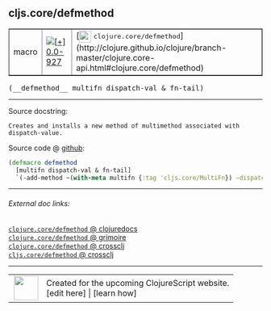 ## cljs.core/defmethod



 <table border="1">
<tr>
<td>macro</td>
<td><a href="https://github.com/cljsinfo/cljs-api-docs/tree/0.0-927"><img valign="middle" alt="[+] 0.0-927" title="Added in 0.0-927" src="https://img.shields.io/badge/+-0.0--927-lightgrey.svg"></a> </td>
<td>
[<img height="24px" valign="middle" src="http://i.imgur.com/1GjPKvB.png"> <samp>clojure.core/defmethod</samp>](http://clojure.github.io/clojure/branch-master/clojure.core-api.html#clojure.core/defmethod)
</td>
</tr>
</table>


 <samp>
(__defmethod__ multifn dispatch-val & fn-tail)<br>
</samp>

---





Source docstring:

```
Creates and installs a new method of multimethod associated with dispatch-value. 
```


Source code @ [github](https://github.com/clojure/clojurescript/blob/r2725/src/clj/cljs/core.clj#L1590-L1593):

```clj
(defmacro defmethod
  [multifn dispatch-val & fn-tail]
  `(-add-method ~(with-meta multifn {:tag 'cljs.core/MultiFn}) ~dispatch-val (fn ~@fn-tail)))
```

<!--
Repo - tag - source tree - lines:

 <pre>
clojurescript @ r2725
└── src
    └── clj
        └── cljs
            └── <ins>[core.clj:1590-1593](https://github.com/clojure/clojurescript/blob/r2725/src/clj/cljs/core.clj#L1590-L1593)</ins>
</pre>

-->

---



###### External doc links:

[`clojure.core/defmethod` @ clojuredocs](http://clojuredocs.org/clojure.core/defmethod)<br>
[`clojure.core/defmethod` @ grimoire](http://conj.io/store/v1/org.clojure/clojure/1.7.0-beta3/clj/clojure.core/defmethod/)<br>
[`clojure.core/defmethod` @ crossclj](http://crossclj.info/fun/clojure.core/defmethod.html)<br>
[`cljs.core/defmethod` @ crossclj](http://crossclj.info/fun/cljs.core/defmethod.html)<br>

---

 <table>
<tr><td>
<img valign="middle" align="right" width="48px" src="http://i.imgur.com/Hi20huC.png">
</td><td>
Created for the upcoming ClojureScript website.<br>
[edit here] | [learn how]
</td></tr></table>

[edit here]:https://github.com/cljsinfo/cljs-api-docs/blob/master/cljsdoc/cljs.core_defmethod.cljsdoc
[learn how]:https://github.com/cljsinfo/cljs-api-docs/wiki/cljsdoc-files

<!--

This information was too distracting to show to readers, but I'll leave it
commented here since it is helpful to:

- pretty-print the data used to generate this document
- and show how to retrieve that data



The API data for this symbol:

```clj
{:ns "cljs.core",
 :name "defmethod",
 :signature ["[multifn dispatch-val & fn-tail]"],
 :history [["+" "0.0-927"]],
 :type "macro",
 :full-name-encode "cljs.core_defmethod",
 :source {:code "(defmacro defmethod\n  [multifn dispatch-val & fn-tail]\n  `(-add-method ~(with-meta multifn {:tag 'cljs.core/MultiFn}) ~dispatch-val (fn ~@fn-tail)))",
          :title "Source code",
          :repo "clojurescript",
          :tag "r2725",
          :filename "src/clj/cljs/core.clj",
          :lines [1590 1593]},
 :full-name "cljs.core/defmethod",
 :clj-symbol "clojure.core/defmethod",
 :docstring "Creates and installs a new method of multimethod associated with dispatch-value. "}

```

Retrieve the API data for this symbol:

```clj
;; from Clojure REPL
(require '[clojure.edn :as edn])
(-> (slurp "https://raw.githubusercontent.com/cljsinfo/cljs-api-docs/catalog/cljs-api.edn")
    (edn/read-string)
    (get-in [:symbols "cljs.core/defmethod"]))
```

-->
